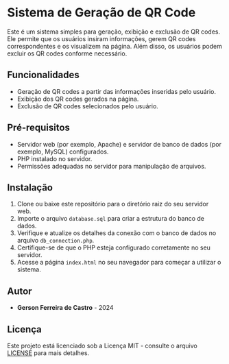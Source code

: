 # Sistema de Geração de QR Code

Este é um sistema simples para geração, exibição e exclusão de QR codes. Ele permite que os usuários insiram informações, gerem QR codes correspondentes e os visualizem na página. Além disso, os usuários podem excluir os QR codes conforme necessário.

## Funcionalidades

- Geração de QR codes a partir das informações inseridas pelo usuário.
- Exibição dos QR codes gerados na página.
- Exclusão de QR codes selecionados pelo usuário.

## Pré-requisitos

- Servidor web (por exemplo, Apache) e servidor de banco de dados (por exemplo, MySQL) configurados.
- PHP instalado no servidor.
- Permissões adequadas no servidor para manipulação de arquivos.

## Instalação

1. Clone ou baixe este repositório para o diretório raiz do seu servidor web.
2. Importe o arquivo `database.sql` para criar a estrutura do banco de dados.
3. Verifique e atualize os detalhes da conexão com o banco de dados no arquivo `db_connection.php`.
4. Certifique-se de que o PHP esteja configurado corretamente no seu servidor.
5. Acesse a página `index.html` no seu navegador para começar a utilizar o sistema.

## Autor

- **Gerson Ferreira de Castro** - 2024

## Licença

Este projeto está licenciado sob a Licença MIT - consulte o arquivo [LICENSE](LICENSE) para mais detalhes.

